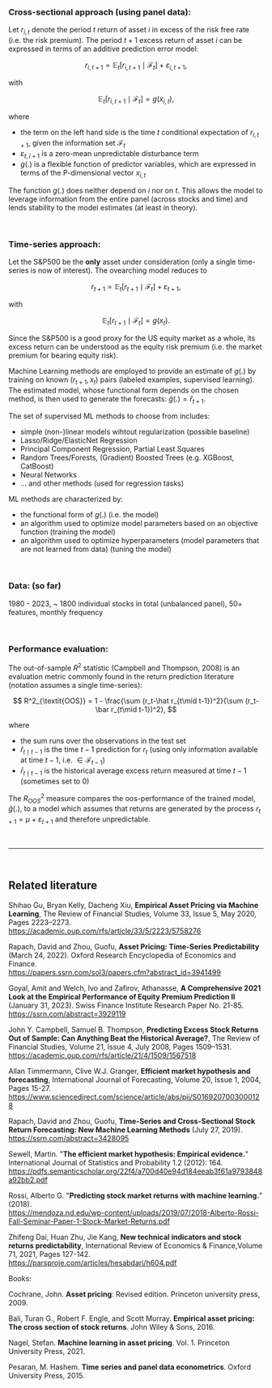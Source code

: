 ### **Cross-sectional approach (using panel data):**

Let $r_{i,t}$ denote the period $t$ return of asset $i$ in excess of the risk free rate (i.e. the risk premium). The period $t+1$ excess return of asset $i$ can be expressed in terms of an additive prediction error model:

$$
r_{i,t+1} = \mathbb{E}_t[r_{i,t+1} \mid \mathcal{F}_t] + \varepsilon_{i,t+1},
$$

with

$$
\mathbb{E}_t[r_{i,t+1} \mid \mathcal{F}_t] = g(x_{i,t}),
$$

where 

- the term on the left hand side is the time $t$ conditional expectation of $r_{i,t+1}$, given the information set $\mathcal{F}_t$ 
- $\varepsilon_{t,i+1}$ is a zero-mean unpredictable disturbance term
- $g(.)$ is a flexible function of predictor variables, which are expressed in terms of the P-dimensional vector $x_{i,t}$

The function $g(.)$ does neither depend on $i$ nor on $t$. This allows the model to leverage information from the entire panel (across stocks and  time) and lends stability to the model estimates (at least in theory).
  
<br>

### **Time-series approach:**

Let the S&P500 be the **only** asset under consideration (only a single time-series is now of interest). The ovearching model reduces to

$$
r_{t+1} = \mathbb{E}_t[r_{t+1} \mid \mathcal{F}_t] + \varepsilon_{t+1},
$$

with


$$
\mathbb{E}_t[r_{t+1} \mid \mathcal{F}_t] = g(x_{t}).
$$

Since the S&P500 is a good proxy for the US equity market as a whole, its excess return can be understood  as the equity risk premium (i.e. the market premium for bearing equity risk).

Machine Learning methods are employed to provide an estimate of $g(.)$ by training on known $(r_{t+1}, x_t)$ pairs (labeled examples, supervised learning). The estimated model, whose functional form depends on the chosen method, is then used to generate the forecasts: $\hat g(.) = \hat r_{t+1}$.

The set of supervised ML methods to choose from includes:
- simple (non-)linear models wihtout regularization (possible baseline)
- Lasso/Ridge/ElasticNet Regression
- Principal Component Regression, Partial Least Squares
- Random Trees/Forests, (Gradient) Boosted Trees (e.g. XGBoost, CatBoost)
- Neural Networks
- ... and other methods (used for regression tasks)

ML methods are characterized by:

- the functional form of $g(.)$ (i.e. the model)
- an algorithm used to optimize model parameters based on an objective function (training the model)
- an algorithm used to optimize hyperparameters (model parameters that are not learned from data) (tuning the model)

<br>

### **Data: (so far)**

1980 - 2023, ~ 1800 individual stocks in total (unbalanced panel), 50+ features, monthly frequency

<br>

### **Performance evaluation:**

The out-of-sample $R^2$ statistic (Campbell and Thompson, 2008) is an evaluation metric commonly found in the return prediction literature (notation assumes a single time-series):

$$
R^2_{\textit{OOS}} = 1 - \frac{\sum (r_t-\hat r_{t\mid t-1})^2}{\sum (r_t-\bar r_{t\mid t-1})^2},
$$

where

- the sum runs over the observations in the test set
- $\hat r_{t\mid t-1}$ is the time $t-1$ prediction for $r_t$ (using only information available at time $t-1$, i.e. $\in \mathcal F_{t-1}$)
- $\bar r_{t\mid t-1}$ is the historical average excess return measured at time $t-1$ (sometimes set to 0)

The $R^2_{\textit{OOS}}$ measure compares the oos-performance of the trained model, $\hat g(.)$, to a model which assumes that returns are generated by the process $r_{t+1} = \mu + \varepsilon_{t+1}$ and therefore unpredictable.

<br>

---

<br>

## Related literature

Shihao Gu, Bryan Kelly, Dacheng Xiu, **Empirical Asset Pricing via Machine Learning**, The Review of Financial Studies, Volume 33, Issue 5, May 2020, Pages 2223–2273.  
https://academic.oup.com/rfs/article/33/5/2223/5758276

Rapach, David and Zhou, Guofu, **Asset Pricing: Time-Series Predictability** (March 24, 2022). Oxford Research Encyclopedia of Economics and Finance.  
https://papers.ssrn.com/sol3/papers.cfm?abstract_id=3941499

Goyal, Amit and Welch, Ivo and Zafirov, Athanasse, **A Comprehensive 2021 Look at the Empirical Performance of Equity Premium Prediction II** (January 31, 2023). Swiss Finance Institute Research Paper No. 21-85.  
https://ssrn.com/abstract=3929119 

John Y. Campbell, Samuel B. Thompson, **Predicting Excess Stock Returns Out of Sample: Can Anything Beat the Historical Average?**, The Review of Financial Studies, Volume 21, Issue 4, July 2008, Pages 1509–1531.  
https://academic.oup.com/rfs/article/21/4/1509/1567518

Allan Timmermann, Clive W.J. Granger, **Efficient market hypothesis and forecasting**, International Journal of Forecasting, Volume 20, Issue 1, 2004, Pages 15-27.  
https://www.sciencedirect.com/science/article/abs/pii/S0169207003000128

Rapach, David and Zhou, Guofu, **Time-Series and Cross-Sectional Stock Return Forecasting: New Machine Learning Methods** (July 27, 2019).  
https://ssrn.com/abstract=3428095 

Sewell, Martin. "**The efficient market hypothesis: Empirical evidence.**" International Journal of Statistics and Probability 1.2 (2012): 164.  
https://pdfs.semanticscholar.org/22f4/a700d40e94d184eeab3f61a9793848a92bb2.pdf

Rossi, Alberto G. "**Predicting stock market returns with machine learning.**" (2018).  
https://mendoza.nd.edu/wp-content/uploads/2019/07/2018-Alberto-Rossi-Fall-Seminar-Paper-1-Stock-Market-Returns.pdf

Zhifeng Dai, Huan Zhu, Jie Kang, **New technical indicators and stock returns predictability**, International Review of Economics & Finance,Volume 71, 2021, Pages 127-142.  
https://parsproje.com/articles/hesabdari/h604.pdf

Books:

Cochrane, John. **Asset pricing**: Revised edition. Princeton university press, 2009.

Bali, Turan G., Robert F. Engle, and Scott Murray. **Empirical asset pricing: The cross section of stock returns**. John Wiley & Sons, 2016.

Nagel, Stefan. **Machine learning in asset pricing**. Vol. 1. Princeton University Press, 2021.

Pesaran, M. Hashem. **Time series and panel data econometrics**. Oxford University Press, 2015.

